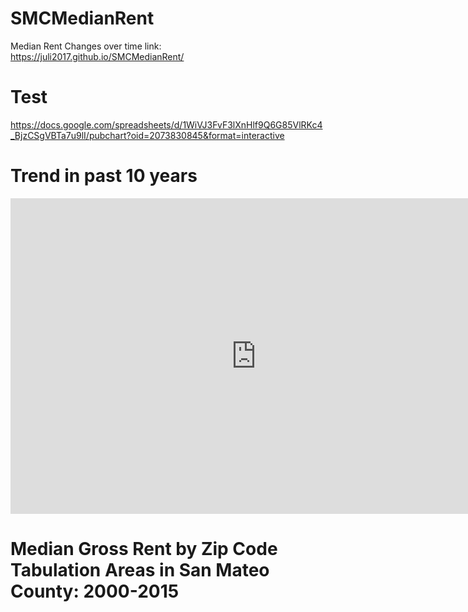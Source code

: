 # SMCMedianRent
Median Rent Changes over time
link: https://juli2017.github.io/SMCMedianRent/


# Test
https://docs.google.com/spreadsheets/d/1WiVJ3FvF3lXnHlf9Q6G85VlRKc4_BjzCSgVBTa7u9lI/pubchart?oid=2073830845&format=interactive

# Trend in past 10 years

<iframe width="786" height="505" seamless frameborder="0" scrolling="no" src="https://docs.google.com/spreadsheets/d/1521cVIusJnIETd_9by3AKzAhs2Q4DeFxgY4_BlZOFQE/pubchart?oid=2073830845&amp;format=interactive"></iframe>

# Median Gross Rent by Zip Code Tabulation Areas in San Mateo County: 2000-2015
